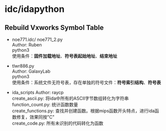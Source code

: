 # idc/idapython

## Rebuild Vxworks Symbol Table

- noe771.idc/ noe771_2.py\
Author: Ruben\
python3\
使用条件：**固件加载地址**、**符号表起始地址**、**结束地址**

- tlwr886.py\
Author: GalaxyLab\
python3\
使用条件：系统文件无符号表，存在单独的符号文件：**符号索引结构**、**符号表**

- ida_scripts
Author: raycp\
create_ascii.py: 将ida中所有的ASCII字节数组转化为字符串\
function_count.py: 统计函数数量\
create_functions.py: 查找并创建函数。根据mips函数开头特点，进行ida函数修复，效果同按"C"\
create_code.py: 所有未识别的代码转化为函数
